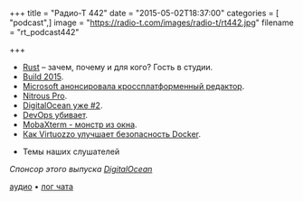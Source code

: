 +++
title = "Радио-Т 442"
date = "2015-05-02T18:37:00"
categories = [ "podcast",]
image = "https://radio-t.com/images/radio-t/rt442.jpg"
filename = "rt_podcast442"

+++

* [Rust](http://www.rust-lang.org) – зачем, почему и для кого? Гость в студии.
* [Build 2015](http://habrahabr.ru/company/microsoft/blog/257029/).
* [Microsoft анонсировала кроссплатформенный редактор](http://habrahabr.ru/post/257011/).
* [Nitrous Pro](https://pro.nitrous.io/).
* [DigitalOcean уже #2](http://news.netcraft.com/archives/2015/05/01/digitalocean-becomes-the-second-largest-hosting-company-in-the-world.html).
* [DevOps убивает](http://jeffknupp.com/blog/2014/04/15/how-devops-is-killing-the-developer/).
* [MobaXterm - монстр из окна](http://www.kitploit.com/2015/04/mobaxterm-terminal-for-windows-with-x11.html).
* [Как Virtuozzo улучшает безопасность Docker](http://habrahabr.ru/company/parallels/blog/256961/).
- Темы наших слушателей

_Спонсор этого выпуска [DigitalOcean](https://www.digitalocean.com)_

[аудио](http://cdn.radio-t.com/rt_podcast442.mp3) • [лог чата](http://chat.radio-t.com/logs/radio-t-442.html)
<audio src="http://cdn.radio-t.com/rt_podcast442.mp3" preload="none"></audio>
